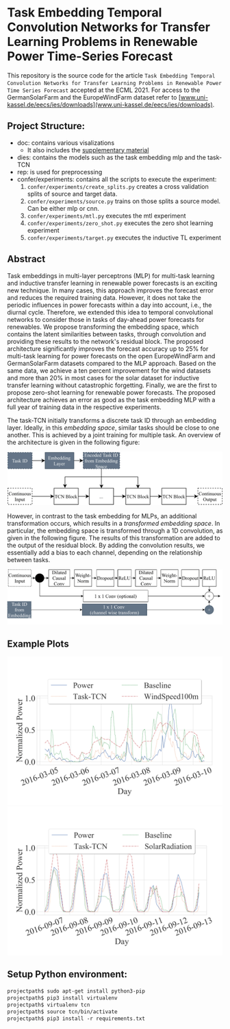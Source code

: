 # Task Embedding Temporal Convolution Networks for Transfer Learning Problems in Renewable Power Time-Series Forecast

This repository is the source code for the article `Task Embedding Temporal Convolution Networks for Transfer Learning Problems in Renewable Power Time Series Forecast` accepted at the ECML 2021.
For access to the GermanSolarFarm and the EuropeWindFarm dataset refer to [www.uni-kassel.de/eecs/ies/downloads](www.uni-kassel.de/eecs/ies/downloads).


## Project Structure:

- doc: contains various visalizations
    - It also includes the [supplementary material](https://github.com/scribbler00/task-TCN/blob/main/doc/supplementary%20material.pdf "supplementary material")
- dies: contains the models such as the task embedding mlp and the task-TCN
- rep: is used for preprocessing
- confer/experiments: contains all the scripts to execute the experiment:
    1. `confer/experiments/create_splits.py` creates a cross validation splits of source and target data.
    2. `confer/experiments/source.py` trains on those splits a source model. Can be either mlp or cnn.
    3. `confer/experiments/mtl.py`  executes the mtl experiment   
    4. `confer/experiments/zero_shot.py`  executes the zero shot learning experiment
    5. `confer/experiments/target.py` executes the inductive TL experiment


## Abstract
Task embeddings in multi-layer perceptrons (MLP) for multi-task learning and inductive transfer learning in renewable power forecasts is an exciting new technique. In many cases, this approach improves the forecast error and reduces the required training data. However, it does not take the periodic influences in power forecasts within a day into account, i.e., the diurnal cycle. Therefore, we extended this idea to temporal convolutional networks to consider those in tasks of day-ahead power forecasts for  renewables. We propose transforming the embedding space, which contains the latent similarities between tasks, through convolution and providing these results to the network's residual block. The proposed architecture significantly improves the forecast accuracy up to 25% for multi-task learning for power forecasts on the open EuropeWindFarm and GermanSolarFarm datasets compared to the MLP approach. Based on the same data, we achieve a ten percent improvement for the wind datasets and more than 20\% in most cases for the solar dataset for inductive transfer learning without catastrophic forgetting. Finally, we are the first to propose zero-shot learning for renewable power forecasts. The proposed architecture achieves an error as good as the task embedding MLP with a full year of training data in the respective experiments.

<!-- The Task-temporal convolution network(TCN) encodes a task ID, for each task, through an embedding layer. The learned encoding from the embedding space is *added* in the residual block to provide task-specific forecasts as in the following figure: -->

The task-TCN initially transforms a discrete task ID through an embedding layer. Ideally, in this *embedding space*, similar tasks should be close to one another. This is achieved by a joint training for multiple task.
An overview of the architecture is given in the following figure:


![Task Embedding TCN Overview](./doc/task_embedding_tcn_overview.png "Task Embedding TCN Overview")


However, in contrast to the task embedding for MLPs, an additional transformation occurs, which results in a *transformed embedding space*. In particular, the embedding space is transformed through a 1D convolution, as given in the following figure. The results of this transformation are added to the output of the residual block. By adding the convolution results, we essentially add a bias to each channel, depending on the relationship between tasks.
 


![Task Embedding TCN Details](./doc/task_embedding_tcn_residual_block.png "Task Embedding TCN Details")


## Example Plots
![Sample Plot for a Wind Park](./doc/sample_plot_ts_wind.png "Sample Plot for a Wind Park")
![Sample Plot for a PV Park](./doc/sample_plot_ts_pv.png "Sample Plot for a PV Park")





## Setup Python environment:

```
projectpath$ sudo apt-get install python3-pip
projectpath$ pip3 install virtualenv
projectpath$ virtualenv tcn
projectpath$ source tcn/bin/activate
projectpath$ pip3 install -r requirements.txt
```
